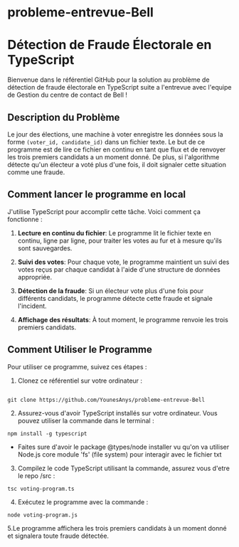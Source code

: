 # probleme-entrevue-Bell

# Détection de Fraude Électorale en TypeScript

Bienvenue dans le référentiel GitHub pour la solution au problème de détection de fraude électorale en TypeScript suite a l'entrevue avec l'equipe de Gestion du centre de contact de Bell !

## Description du Problème

Le jour des élections, une machine à voter enregistre les données sous la forme `(voter_id, candidate_id)` dans un fichier texte. Le but de ce programme est de lire ce fichier en continu en tant que flux et de renvoyer les trois premiers candidats a un moment donné. De plus, si l'algorithme détecte qu'un électeur a voté plus d'une fois, il doit signaler cette situation comme une fraude.

## Comment lancer le programme en local

J'utilise TypeScript pour accomplir cette tâche. Voici comment ça fonctionne :

1. **Lecture en continu du fichier**: Le programme lit le fichier texte en continu, ligne par ligne, pour traiter les votes au fur et à mesure qu'ils sont sauvegardes.

2. **Suivi des votes**: Pour chaque vote, le programme maintient un suivi des votes reçus par chaque candidat à l'aide d'une structure de données appropriée.

3. **Détection de la fraude**: Si un électeur vote plus d'une fois pour différents candidats, le programme détecte cette fraude et signale l'incident.

4. **Affichage des résultats**: À tout moment, le programme renvoie les trois premiers candidats.

## Comment Utiliser le Programme

Pour utiliser ce programme, suivez ces étapes :

1. Clonez ce référentiel sur votre ordinateur :
```

git clone https://github.com/YounesAnys/probleme-entrevue-Bell
```


2. Assurez-vous d'avoir TypeScript installés sur votre ordinateur. Vous pouvez utiliser la commande dans le terminal :

```
npm install -g typescript
```

- Faites sure d'avoir le package @types/node installer vu qu'on va utiliser Node.js core module 'fs' (file system) pour interagir avec le fichier txt 


3. Compilez le code TypeScript utilisant la commande, assurez vous d'etre le repo /src :


```
tsc voting-program.ts
```
     

4. Exécutez le programme avec la commande :
   

```
node voting-program.js
```

5.Le programme affichera les trois premiers candidats à un moment donné et signalera toute fraude détectée.

